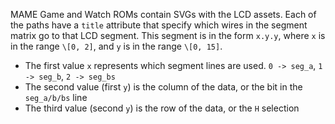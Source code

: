 MAME Game and Watch ROMs contain SVGs with the LCD assets. Each of the paths have a `title` attribute that specify which wires in the segment matrix go to that LCD segment. This segment is in the form `x.y.y`, where `x` is in the range `\[0, 2]`, and `y` is in the range `\[0, 15]`.

* The first value `x` represents which segment lines are used. `0 -> seg_a`, `1 -> seg_b`, `2 -> seg_bs`
* The second value (first `y`) is the column of the data, or the bit in the `seg_a/b/bs` line
* The third value (second `y`) is the row of the data, or the `H` selection